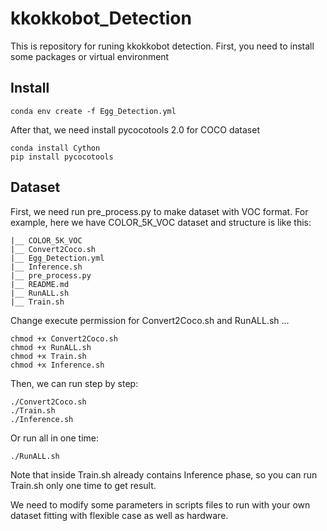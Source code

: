 # kkokkobot_Detection

This is repository for runing kkokkobot detection.
First, you need to install some packages or virtual environment

## Install
```
conda env create -f Egg_Detection.yml
```
After that, we need install pycocotools 2.0 for COCO dataset
```
conda install Cython
pip install pycocotools

```


## Dataset
First, we need run pre_process.py to make dataset with VOC format.
For example, here we have COLOR_5K_VOC dataset and structure is like this:
```
|__ COLOR_5K_VOC
|__ Convert2Coco.sh
|__ Egg_Detection.yml
|__ Inference.sh
|__ pre_process.py
|__ README.md
|__ RunALL.sh
|__ Train.sh
```
Change execute permission for Convert2Coco.sh and RunALL.sh ...
```
chmod +x Convert2Coco.sh
chmod +x RunALL.sh
chmod +x Train.sh
chmod +x Inference.sh
```

Then, we can run step by step:
``` 
./Convert2Coco.sh
./Train.sh
./Inference.sh
``` 
Or run all in one time:
```
./RunALL.sh
```

Note that inside Train.sh already contains Inference phase, so you can run Train.sh only one time to get result.

We need to modify some parameters in scripts files to run with your own dataset fitting with flexible case as well as hardware.
